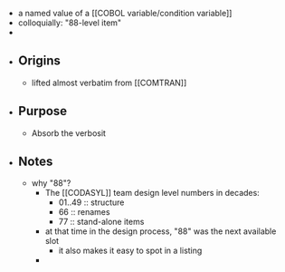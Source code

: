 - a named value of a [[COBOL variable/condition variable]]
- colloquially: "88-level item"
-
- ## Origins
	- lifted almost verbatim from [[COMTRAN]]
- ## Purpose
	- Absorb the verbosit
- ## Notes
	- why "88"?
		- The [[CODASYL]] team design level numbers in decades:
			- 01..49 :: structure
			- 66 :: renames
			- 77 :: stand-alone items
		- at that time in the design process, "88" was the next available slot
			- it also makes it easy to spot in a listing
		-